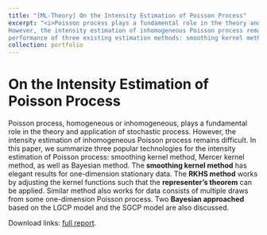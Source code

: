 ```yaml
---
title: "[ML-Theory] On the Intensity Estimation of Poisson Process"
excerpt: "<i>Poisson process plays a fundamental role in the theory and application of stochastic process. 
However, the intensity estimation of inhomogeneous Poisson process remains difficult. In this project, we compare the 
performance of three existing estimation methods: smoothing kernel method, Mercer kernel method, and Bayesian method.</i><br/><br/><img src='/images/projects_10702_eq.png'>"
collection: portfolio
---
```


On the Intensity Estimation of Poisson Process
======

Poisson process, homogeneous or inhomogeneous, plays a fundamental role in the theory and application of stochastic process. 
However, the intensity estimation of inhomogeneous Poisson process remains difficult. 
In this paper, we summarize three popular technologies for the intensity estimation of Poisson process: 
smoothing kernel method, Mercer kernel method, as well as Bayesian method.
The **smoothing kernel method** has elegant results for one-dimension stationary data. The **RKHS method** works 
by adjusting the kernel functions such that the **representer’s theorem** can be applied. Similar 
method also works for data consists of multiple draws from some one-dimension Poisson process. 
Two **Bayesian approached** based on the LGCP model and the SGCP model are also discussed.

Download links: [full report](https://ycruan.github.io/files/10702_final_report.pdf).